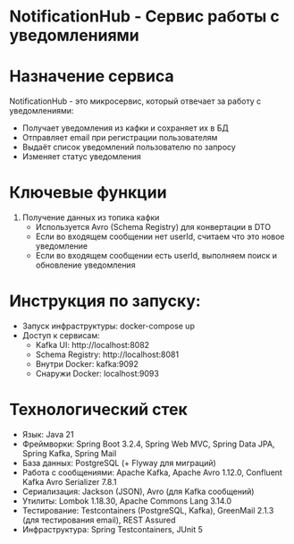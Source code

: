# NotificationHub - Сервис работы с уведомлениями

# Назначение сервиса

NotificationHub - это микросервис, который отвечает за работу с уведомлениями:

- Получает уведомления из кафки и сохраняет их в БД
- Отправляет email при регистрации пользователям
- Выдаёт список уведомлений пользователю по запросу 
- Изменяет статус уведомления

# Ключевые функции

1. Получение данных из топика кафки
    - Используется Avro (Schema Registry) для конвертации в DTO
    - Если во входящем сообщении нет userId, считаем что это новое уведомление
    - Если во входящем сообщении есть userId, выполняем поиск и обновление уведомления

# Инструкция по запуску:
 - Запуск инфраструктуры: docker-compose up
 - Доступ к сервисам: 
   - Kafka UI: http://localhost:8082   
   - Schema Registry: http://localhost:8081
   - Внутри Docker: kafka:9092
   - Снаружи Docker: localhost:9093

# Технологический стек
   - Язык: Java 21
   - Фреймворки: Spring Boot 3.2.4, Spring Web MVC, Spring Data JPA, Spring Kafka, Spring Mail
   - База данных: PostgreSQL (+ Flyway для миграций)
   - Работа с сообщениями: Apache Kafka, Apache Avro 1.12.0, Confluent Kafka Avro Serializer 7.8.1
   - Сериализация: Jackson (JSON), Avro (для Kafka сообщений)
   - Утилиты: Lombok 1.18.30, Apache Commons Lang 3.14.0
   - Тестирование: Testcontainers (PostgreSQL, Kafka), GreenMail 2.1.3 (для тестирования email), REST Assured
   - Инфраструктура: Spring Testcontainers, JUnit 5